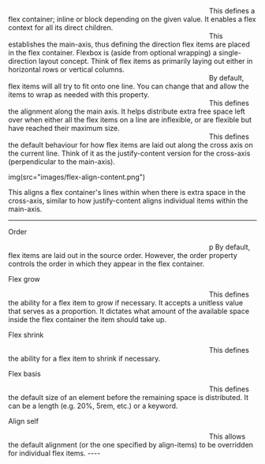 
<img data-src="img/flex-container.png" style="width:80%;" />

<img data-src="img/flex-children.png" style="width:80%;" />
 This defines a flex container; inline or block depending on the given value. It enables a flex context for all its direct children.




<img data-src="img/flex-direction-row.png" style="width:80%;" />
 This establishes the main-axis, thus defining the direction flex items are placed in the flex container. Flexbox is (aside from optional wrapping) a single-direction layout concept. Think of flex items as primarily laying out either in horizontal rows or vertical columns.



<img data-src="img/flex-wrap.png" style="width:80%;" />
 By default, flex items will all try to fit onto one line. You can change that and allow the items to wrap as needed with this property.



<img data-src="img/flex-justify.png" style="width:80%;" />
 This defines the alignment along the main axis. It helps distribute extra free space left over when either all the flex items on a line are inflexible, or are flexible but have reached their maximum size.



<img data-src="img/flex-align-items.png" style="width:80%;" />
 This defines the default behaviour for how flex items are laid out along the cross axis on the current line. Think of it as the justify-content version for the cross-axis (perpendicular to the main-axis).



img(src="images/flex-align-content.png")

 This aligns a flex container's lines within when there is extra space in the cross-axis, similar to how justify-content aligns individual items within the main-axis.



--------------
Order

<img data-src="img/flex-order.png" style="width:80%;" />
p By default, flex items are laid out in the source order. However, the order property controls the order in which they appear in the flex container.

Flex grow

<img data-src="img/flex-grow.png" style="width:80%;" />
 This defines the ability for a flex item to grow if necessary. It accepts a unitless value that serves as a proportion. It dictates what amount of the available space inside the flex container the item should take up.

Flex shrink

<img data-src="img/flex-grow.png" style="width:80%;" />
 This defines the ability for a flex item to shrink if necessary.

Flex basis

<img data-src="img/flex-grow.png" style="width:80%;" />
 This defines the default size of an element before the remaining space is distributed. It can be a length (e.g. 20%, 5rem, etc.) or a keyword.

Align self

<img data-src="img/flex-align-self.png" style="width:80%;" />
 This allows the default alignment (or the one specified by align-items) to be overridden for individual flex items.
----
